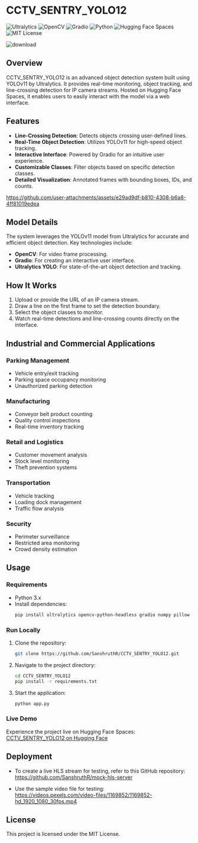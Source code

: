 # CCTV_SENTRY_YOLO12

![Ultralytics](https://img.shields.io/badge/Ultralytics-YOLOv11-FF6200?style=for-the-badge&logo=ultralytics&logoColor=white)
![OpenCV](https://img.shields.io/badge/OpenCV-Computer%20Vision-5C3EE8?style=for-the-badge&logo=opencv&logoColor=white)
![Gradio](https://img.shields.io/badge/Gradio-Web%20UI-0DAB76?style=for-the-badge&logo=gradio&logoColor=white)
![Python](https://img.shields.io/badge/Python-3.8-3776AB?style=for-the-badge&logo=python&logoColor=white)
![Hugging Face Spaces](https://img.shields.io/badge/Hugging%20Face-Spaces-FFD21E?style=for-the-badge&logo=huggingface&logoColor=white)
![MIT License](https://img.shields.io/badge/License-MIT-FFEB3B?style=for-the-badge&logo=open-source-initiative&logoColor=303030)

![download](https://github.com/user-attachments/assets/1123f224-7984-4294-a6de-2a335e702816)




## Overview
CCTV_SENTRY_YOLO12 is an advanced object detection system built using YOLOv11 by Ultralytics. It provides real-time monitoring, object tracking, and line-crossing detection for IP camera streams. Hosted on Hugging Face Spaces, it enables users to easily interact with the model via a web interface.

## Features
- **Line-Crossing Detection**: Detects objects crossing user-defined lines.
- **Real-Time Object Detection**: Utilizes YOLOv11 for high-speed object tracking.
- **Interactive Interface**: Powered by Gradio for an intuitive user experience.
- **Customizable Classes**: Filter objects based on specific detection classes.
- **Detailed Visualization**: Annotated frames with bounding boxes, IDs, and counts.
  

https://github.com/user-attachments/assets/e29ad9df-b810-4308-b6a8-4ff81019edea



## Model Details
The system leverages the YOLOv11 model from Ultralytics for accurate and efficient object detection. Key technologies include:
- **OpenCV**: For video frame processing.
- **Gradio**: For creating an interactive user interface.
- **Ultralytics YOLO**: For state-of-the-art object detection and tracking.

## How It Works
1. Upload or provide the URL of an IP camera stream.
2. Draw a line on the first frame to set the detection boundary.
3. Select the object classes to monitor.
4. Watch real-time detections and line-crossing counts directly on the interface.
## Industrial and Commercial Applications


### **Parking Management**
 - Vehicle entry/exit tracking
 - Parking space occupancy monitoring
 - Unauthorized parking detection

### **Manufacturing**
 - Conveyor belt product counting
 - Quality control inspections
 - Real-time inventory tracking

### **Retail and Logistics**
 - Customer movement analysis
 - Stock level monitoring
 - Theft prevention systems

### **Transportation**
 - Vehicle tracking
 - Loading dock management
 - Traffic flow analysis

### **Security**
 - Perimeter surveillance
 - Restricted area monitoring
 - Crowd density estimation




## Usage
### Requirements
- Python 3.x
- Install dependencies:
  ```bash
  pip install ultralytics opencv-python-headless gradio numpy pillow
  ```

### Run Locally
1. Clone the repository:
   ```bash
   git clone https://github.com/SanshruthR/CCTV_SENTRY_YOLO12.git
   
   ```
2. Navigate to the project directory:
   ```bash
   cd CCTV_SENTRY_YOLO12
   pip install -r requirements.txt
   ```
3. Start the application:
   ```bash
   python app.py
   ```

### Live Demo
Experience the project live on Hugging Face Spaces:  
[CCTV_SENTRY_YOLO12 on Hugging Face](https://huggingface.co/spaces/Sanshruth/CCTV_SENTRY_YOLO12)

## Deployment
* To create a live HLS stream for testing, refer to this GitHub repository:  
https://github.com/SanshruthR/mock-hls-server

* Use the sample video file for testing:  
https://videos.pexels.com/video-files/1169852/1169852-hd_1920_1080_30fps.mp4

## License
This project is licensed under the MIT License. 

